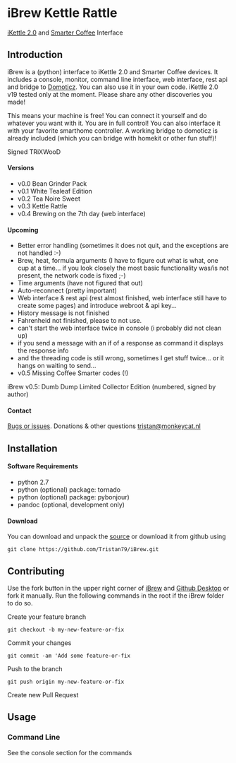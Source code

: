 # iBrew Kettle Rattle

[iKettle 2.0](http://smarter.am/ikettle) and [Smarter Coffee](http://smarter.am/coffee) Interface


## Introduction
iBrew is a (python) interface to iKettle 2.0 and Smarter Coffee devices. It includes a console, monitor, command line interface, web interface, rest api and bridge to [Domoticz](http://domoticz.com). You can also use it in your own code. iKettle 2.0 v19 tested only at the moment. Please share any other discoveries you made!

This means your machine is free! You can connect it yourself and do whatever you want with it. You are in full control! You can also interface it with your favorite smarthome controller. A working bridge to domoticz is already included (which you can bridge with homekit or other fun stuff)!

   Signed TRiXWooD

#### Versions
 * v0.0 Bean Grinder Pack
 * v0.1 White Tealeaf Edition
 * v0.2 Tea Noire Sweet
 * v0.3 Kettle Rattle 
 * v0.4 Brewing on the 7th day (web interface)
 
#### Upcoming   
 * Better error handling (sometimes it does not quit, and the exceptions are not handled :-)
 * Brew, heat, formula arguments (I have to figure out what is what, one cup at a time... if you look closely the most basic functionality was/is not present, the network code is fixed ;-)
 * Time arguments (have not figured that out)
 * Auto-reconnect (pretty important)
 * Web interface & rest api (rest almost finished, web interface still have to create some pages) and introduce webroot & api key...
 * History message is not finished
 * Fahrenheid not finished, please to not use.
 * can't start the web interface twice in console (i probably did not clean up)
 * if you send a message with an if of a response as command it displays the response info
 * and the threading code is still wrong, sometimes I get stuff twice... or it hangs on waiting to send...
 * v0.5 Missing Coffee Smarter codes (!)
 
 
 iBrew v0.5: Dumb Dump Limited Collector Edition
 (numbered, signed by author)
 
#### Contact
[Bugs or issues](https://github.com/Tristan79/iBrew/issues). Donations & other questions <tristan@monkeycat.nl>


## Installation

#### Software Requirements 
* python 2.7
* python (optional) package: tornado 
* python (optional) package: pybonjour)
* pandoc (optional, development only)

#### Download
You can download and unpack the [source](https://github.com/Tristan79/iBrew/archive/master.zip) or download it from github using

```
git clone https://github.com/Tristan79/iBrew.git
```


## Contributing

Use the fork button in the upper right corner of [iBrew](https://github.com/Tristan79/iBrew/) and [Github Desktop](https://desktop.github.com) 
or fork it manually. Run the following commands in the root if the iBrew folder to do so.

Create your feature branch 

```git checkout -b my-new-feature-or-fix```

Commit your changes 

```git commit -am 'Add some feature-or-fix```

Push to the branch 

```git push origin my-new-feature-or-fix```

Create new Pull Request


## Usage

### Command Line

See the console section for the commands
 
```
